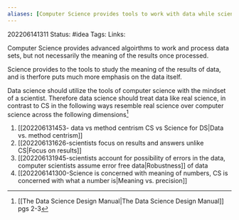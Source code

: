 ```yaml
---
aliases: [Computer Science provides tools to work with data while science provides the tools to interpret data]
---
```

202206141311
Status: #idea
Tags: 
Links:

Computer Science provides advanced algoirthms to work and process data sets, but not necessarily the meaning of the results once processed.

Science provides to the tools to study the meaning of the results of data, and is therfore puts much more emphasis on the data itself. 

Data science should utilize the tools of computer science with the mindset of a scientist. Therefore data science should treat data like real science, in contrast to CS in the following ways resemble real science over computer science across the following dimensions[^1] 
1. [[202206131453- data vs method centrism CS vs Science for DS|Data vs. method centrism]]
2. [[202206131626-scientists focus on results and answers unlike CS|Focus on results]]
3. [[202206131945-scientists account for possibility of errors in the data, computer scientists assume error free data|Robustness]] of data
4. [[202206141300-Science is  concerned with meaning of numbers, CS is concerned with what a number is|Meaning vs. precision]]

[^1]:[[The Data Science  Design Manual|The Data Science Design Manual]] pgs 2-3
